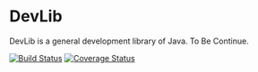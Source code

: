 # DevLib
DevLib is a general development library of Java. To Be Continue. 

[![Build Status](https://travis-ci.org/wangchongjie/DevLib.svg?branch=master)](https://travis-ci.org/wangchongjie/DevLib)
[![Coverage Status](https://coveralls.io/repos/github/wangchongjie/DevLib/badge.svg?branch=master)](https://coveralls.io/github/wangchongjie/DevLib?branch=master)
